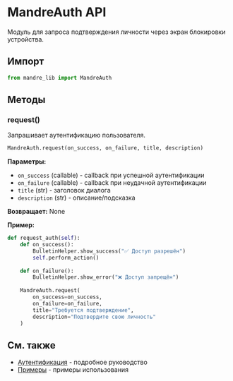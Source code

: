 # MandreAuth API

Модуль для запроса подтверждения личности через экран блокировки устройства.

## Импорт

```python
from mandre_lib import MandreAuth
```

## Методы

### request()

Запрашивает аутентификацию пользователя.

```python
MandreAuth.request(on_success, on_failure, title, description)
```

**Параметры:**
- `on_success` (callable) - callback при успешной аутентификации
- `on_failure` (callable) - callback при неудачной аутентификации
- `title` (str) - заголовок диалога
- `description` (str) - описание/подсказка

**Возвращает:** None

**Пример:**

```python
def request_auth(self):
    def on_success():
        BulletinHelper.show_success("✅ Доступ разрешён")
        self.perform_action()
    
    def on_failure():
        BulletinHelper.show_error("❌ Доступ запрещён")
    
    MandreAuth.request(
        on_success=on_success,
        on_failure=on_failure,
        title="Требуется подтверждение",
        description="Подтвердите свою личность"
    )
```

## См. также

- [Аутентификация](/guide/auth) - подробное руководство
- [Примеры](/examples/calculator) - примеры использования
